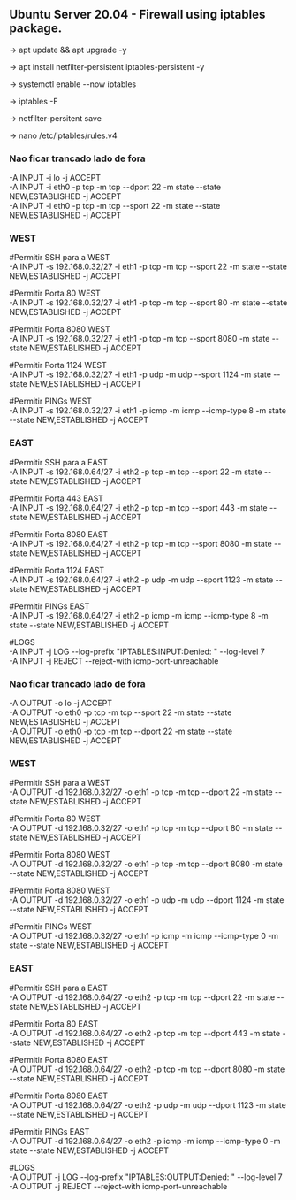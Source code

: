 ## Ubuntu Server 20.04 - Firewall using iptables package.

-> apt update && apt upgrade -y

-> apt install netfilter-persistent iptables-persistent -y


-> systemctl enable --now iptables


-> iptables -F


-> netfilter-persitent save


-> nano /etc/iptables/rules.v4



### Nao ficar trancado lado de fora
-A INPUT -i lo -j ACCEPT
<br>
-A INPUT -i eth0 -p tcp -m tcp --dport 22 -m state --state NEW,ESTABLISHED -j ACCEPT
<br>
-A INPUT -i eth0 -p tcp -m tcp --sport 22 -m state --state NEW,ESTABLISHED -j ACCEPT

### WEST ###
#Permitir SSH para a WEST
<br>
-A INPUT -s 192.168.0.32/27 -i eth1 -p tcp -m tcp --sport 22 -m state --state NEW,ESTABLISHED -j ACCEPT
<br>

#Permitir Porta 80 WEST
<br>
-A INPUT -s 192.168.0.32/27 -i eth1 -p tcp -m tcp --sport 80 -m state --state NEW,ESTABLISHED -j ACCEPT
<br>

#Permitir Porta 8080 WEST
<br>
-A INPUT -s 192.168.0.32/27 -i eth1 -p tcp -m tcp --sport 8080 -m state --state NEW,ESTABLISHED -j ACCEPT
<br>

#Permitir Porta 1124 WEST
<br>
-A INPUT -s 192.168.0.32/27 -i eth1 -p udp -m udp --sport 1124 -m state --state NEW,ESTABLISHED -j ACCEPT
<br>

#Permitir PINGs WEST
<br>
-A INPUT -s 192.168.0.32/27 -i eth1 -p icmp -m icmp --icmp-type 8 -m state --state NEW,ESTABLISHED -j ACCEPT

### EAST 
#Permitir SSH para a EAST
<br>
-A INPUT -s 192.168.0.64/27 -i eth2 -p tcp -m tcp --sport 22 -m state --state NEW,ESTABLISHED -j ACCEPT
<br>

#Permitir Porta 443 EAST
<br>
-A INPUT -s 192.168.0.64/27 -i eth2 -p tcp -m tcp --sport 443 -m state --state NEW,ESTABLISHED -j ACCEPT
<br>

#Permitir Porta 8080 EAST
<br>
-A INPUT -s 192.168.0.64/27 -i eth2 -p tcp -m tcp --sport 8080 -m state --state NEW,ESTABLISHED -j ACCEPT
<br>

#Permitir Porta 1124 EAST
<br>
-A INPUT -s 192.168.0.64/27 -i eth2 -p udp -m udp --sport 1123 -m state --state NEW,ESTABLISHED -j ACCEPT
<br>

#Permitir PINGs EAST
<br>
-A INPUT -s 192.168.0.64/27 -i eth2 -p icmp -m icmp --icmp-type 8 -m state --state NEW,ESTABLISHED -j ACCEPT
<br>

#LOGS
<br>
-A INPUT -j LOG --log-prefix "IPTABLES:INPUT:Denied: " --log-level 7
<br>
-A INPUT -j REJECT --reject-with icmp-port-unreachable



### Nao ficar trancado lado de fora

-A OUTPUT -o lo -j ACCEPT
<br>
-A OUTPUT -o eth0 -p tcp -m tcp --sport 22 -m state --state NEW,ESTABLISHED -j ACCEPT
<br>
-A OUTPUT -o eth0 -p tcp -m tcp --dport 22 -m state --state NEW,ESTABLISHED -j ACCEPT
<br>

### WEST ###
#Permitir SSH para a WEST
<br>
-A OUTPUT -d 192.168.0.32/27 -o eth1 -p tcp -m tcp --dport 22 -m state --state NEW,ESTABLISHED -j ACCEPT
<br>

#Permitir Porta 80 WEST
<br>
-A OUTPUT -d 192.168.0.32/27 -o eth1 -p tcp -m tcp --dport 80 -m state --state NEW,ESTABLISHED -j ACCEPT
<br>

#Permitir Porta 8080 WEST
<br>
-A OUTPUT -d 192.168.0.32/27 -o eth1 -p tcp -m tcp --dport 8080 -m state --state NEW,ESTABLISHED -j ACCEPT
<br>

#Permitir Porta 8080 WEST
<br>
-A OUTPUT -d 192.168.0.32/27 -o eth1 -p udp -m udp --dport 1124 -m state --state NEW,ESTABLISHED -j ACCEPT
<br>

#Permitir PINGs WEST
<br>
-A OUTPUT -d 192.168.0.32/27 -o eth1 -p icmp -m icmp --icmp-type 0 -m state --state NEW,ESTABLISHED -j ACCEPT

### EAST ###

#Permitir SSH para a EAST
<br>
-A OUTPUT -d 192.168.0.64/27 -o eth2 -p tcp -m tcp --dport 22 -m state --state NEW,ESTABLISHED -j ACCEPT
<br>

#Permitir Porta 80 EAST
<br>
-A OUTPUT -d 192.168.0.64/27 -o eth2 -p tcp -m tcp --dport 443 -m state --state NEW,ESTABLISHED -j ACCEPT
<br>

#Permitir Porta 8080 EAST
<br>
-A OUTPUT -d 192.168.0.64/27 -o eth2 -p tcp -m tcp --dport 8080 -m state --state NEW,ESTABLISHED -j ACCEPT
<br>

#Permitir Porta 8080 EAST
<br>
-A OUTPUT -d 192.168.0.64/27 -o eth2 -p udp -m udp --dport 1123 -m state --state NEW,ESTABLISHED -j ACCEPT
<br>

#Permitir PINGs EAST
<br>
-A OUTPUT -d 192.168.0.64/27 -o eth2 -p icmp -m icmp --icmp-type 0 -m state --state NEW,ESTABLISHED -j ACCEPT
<br>

#LOGS
<br>
-A OUTPUT -j LOG --log-prefix "IPTABLES:OUTPUT:Denied: " --log-level 7
<br>
-A OUTPUT -j REJECT --reject-with icmp-port-unreachable
